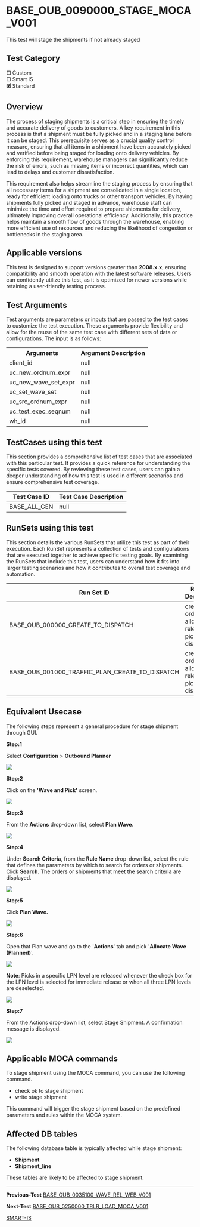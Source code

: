 # **BASE_OUB_0090000_STAGE_MOCA_V001**


<!-- SMART_DOC_GEN_TEST_DESCR - Start -->
This test will stage the shipments if not already staged
<!-- SMART_DOC_GEN_TEST_DESCR - End -->

## **Test Category**

**☐** Custom  
**☐** Smart IS  
**🗹** Standard  

## **Overview**

The process of staging shipments is a critical step in ensuring the timely and accurate delivery of goods to customers. A key requirement in this process is that a shipment must be fully picked and in a staging lane before it can be staged. This prerequisite serves as a crucial quality control measure, ensuring that all items in a shipment have been accurately picked and verified before being staged for loading onto delivery vehicles. By enforcing this requirement, warehouse managers can significantly reduce the risk of errors, such as missing items or incorrect quantities, which can lead to delays and customer dissatisfaction.

This requirement also helps streamline the staging process by ensuring that all necessary items for a shipment are consolidated in a single location, ready for efficient loading onto trucks or other transport vehicles. By having shipments fully picked and staged in advance, warehouse staff can minimize the time and effort required to prepare shipments for delivery, ultimately improving overall operational efficiency. Additionally, this practice helps maintain a smooth flow of goods through the warehouse, enabling more efficient use of resources and reducing the likelihood of congestion or bottlenecks in the staging area.

## **Applicable versions**

This test is designed to support versions greater than **2008.x.x**,
ensuring compatibility and smooth operation with the latest software
releases. Users can confidently utilize this test, as it is optimized
for newer versions while retaining a user-friendly testing process.

## **Test Arguments**

Test arguments are parameters or inputs that are passed to the test
cases to customize the test execution. These arguments provide
flexibility and allow for the reuse of the same test case with different
sets of data or configurations. The input is as follows:


<!-- SMART_DOC_GEN_TEST_ARG - Start -->
<table>
<tr><th>Arguments</th><th>Argument Description</th></tr>
<tr><td>client_id</td><td>null</td></tr>
<tr><td>uc_new_ordnum_expr</td><td>null</td></tr>
<tr><td>uc_new_wave_set_expr</td><td>null</td></tr>
<tr><td>uc_set_wave_set</td><td>null</td></tr>
<tr><td>uc_src_ordnum_expr</td><td>null</td></tr>
<tr><td>uc_test_exec_seqnum</td><td>null</td></tr>
<tr><td>wh_id</td><td>null</td></tr>
</table>
<!-- SMART_DOC_GEN_TEST_ARG - End -->

## **TestCases using this test**

This section provides a comprehensive list of test cases that are associated with this particular test. It provides a quick reference for understanding the specific tests covered. By reviewing these test cases, users can gain a deeper understanding of how this test is used in different scenarios and ensure comprehensive test coverage.


<!-- SMART_DOC_GEN_TEST_CASE_USING_THIS - Start -->
| Test Case ID | Test Case Description |
| ------------ | --------------------- |
| BASE_ALL_GEN | null |

<!-- SMART_DOC_GEN_TEST_CASE_USING_THIS - End -->

## **RunSets using this test**

This section details the various RunSets that utilize this test as part of their execution. Each RunSet represents a collection of tests and configurations that are executed together to achieve specific testing goals. By examining the RunSets that include this test, users can understand how it fits into larger testing scenarios and how it contributes to overall test coverage and automation.


<!-- SMART_DOC_GEN_RUN_SET_USING_THIS - Start -->
| Run Set ID | Run Set Description |
| ---------- | ------------------- |
| BASE_OUB_000000_CREATE_TO_DISPATCH | create order, plan, allocate, release, pick, dispatch |
| BASE_OUB_001000_TRAFFIC_PLAN_CREATE_TO_DISPATCH | create order, plan, allocate, release, pick, dispatch |

<!-- SMART_DOC_GEN_RUN_SET_USING_THIS - End -->

## **Equivalent Usecase**

The following steps represent a general procedure for stage shipment through GUI.

**Step:1**

Select **Configuration** > **Outbound Planner**

![](BASE_OUB_0090000_STAGE_MOCA_V001.png)

**Step:2**

Click on the **'Wave and Pick'** screen.

![](BASE_OUB_0090000_STAGE_MOCA_V001/image2.png)

**Step:3**

From the **Actions** drop-down list, select **Plan Wave.**

![](BASE_OUB_0090000_STAGE_MOCA_V001/image3.png)

**Step:4**

Under **Search Criteria**, from the **Rule Name** drop-down list, select the rule that defines the parameters by which to search for orders or shipments. Click **Search**. The orders or shipments that meet the search criteria are displayed.

![](BASE_OUB_0090000_STAGE_MOCA_V001/image4.png)

**Step:5**

Click **Plan Wave.**

![](BASE_OUB_0090000_STAGE_MOCA_V001/image5.png)

**Step:6**

Open that Plan wave and go to the '**Actions**' tab and pick '**Allocate Wave (Planned)**'.

![](BASE_OUB_0090000_STAGE_MOCA_V001/image6.png)

**Note**: Picks in a specific LPN level are released whenever the check box for the LPN level is selected for immediate release or when all three LPN levels are deselected.

![](BASE_OUB_0090000_STAGE_MOCA_V001/image7.png)

**Step:7**

From the Actions drop-down list, select Stage Shipment. A confirmation message is displayed.

![](BASE_OUB_0090000_STAGE_MOCA_V001/image8.png)


## **Applicable MOCA commands**

To stage shipment using the MOCA command, you can use the following command.

- check ok to stage shipment
- write stage shipment


This command will trigger the stage shipment based on the predefined parameters and rules within the MOCA system.

## **Affected DB tables**

The following database table is typically affected while stage shipment:

- **Shipment**
- **Shipment_line**

These tables are likely to be affected to stage shipment.

---

**Previous-Test**
 [BASE_OUB_0035100_WAVE_REL_WEB_V001](./tests_docs/BASE_OUB_0035100_WAVE_REL_WEB_V001.md)
 
**Next-Test**
  [BASE_OUB_0250000_TRLR_LOAD_MOCA_V001](./tests_docs/BASE_OUB_0250000_TRLR_LOAD_MOCA_V001.md)
  
[SMART-IS](https://www.smart-is.pk) 